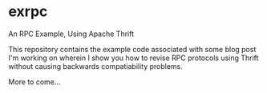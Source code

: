 exrpc
=====

An RPC Example, Using Apache Thrift

This repository contains the example code associated with some blog post I'm working on
wherein I show you how to revise RPC protocols using Thrift without causing backwards
compatiability problems.

More to come...
